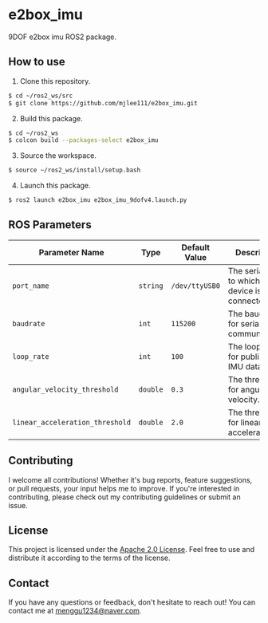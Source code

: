 # e2box_imu

9DOF e2box imu ROS2 package.

## How to use

1. Clone this repository.
```bash
$ cd ~/ros2_ws/src
$ git clone https://github.com/mjlee111/e2box_imu.git
```

2. Build this package.
```bash
$ cd ~/ros2_ws
$ colcon build --packages-select e2box_imu
```

3. Source the workspace.
```bash
$ source ~/ros2_ws/install/setup.bash
```

4. Launch this package.
```bash
$ ros2 launch e2box_imu e2box_imu_9dofv4.launch.py
```

## ROS Parameters
| Parameter Name | Type | Default Value | Description |
| -------------- | ---- | ------------- | ----------- |
| `port_name` | `string` | `/dev/ttyUSB0` | The serial port to which the device is connected. |
| `baudrate` | `int` | `115200` | The baud rate for serial communication. |
| `loop_rate` | `int` | `100` | The loop rate for publishing IMU data. |
| `angular_velocity_threshold` | `double` | `0.3` | The threshold for angular velocity. |
| `linear_acceleration_threshold` | `double` | `2.0` | The threshold for linear acceleration. |

## Contributing
I welcome all contributions! Whether it's bug reports, feature suggestions, or pull requests, your input helps me to improve. If you're interested in contributing, please check out my contributing guidelines or submit an issue.

## License
This project is licensed under the [Apache 2.0 License](LICENSE). Feel free to use and distribute it according to the terms of the license.

## Contact
If you have any questions or feedback, don't hesitate to reach out! You can contact me at [menggu1234@naver.com][email].

[email]: mailto:menggu1234@naver.com


